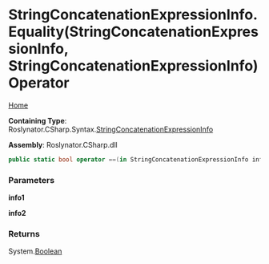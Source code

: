 <a name="_top"></a>

# StringConcatenationExpressionInfo\.Equality\(StringConcatenationExpressionInfo, StringConcatenationExpressionInfo\) Operator

[Home](../../../../../README.md#_top)

**Containing Type**: Roslynator\.CSharp\.Syntax\.[StringConcatenationExpressionInfo](../README.md#_top)

**Assembly**: Roslynator\.CSharp\.dll

```csharp
public static bool operator ==(in StringConcatenationExpressionInfo info1, in StringConcatenationExpressionInfo info2)
```

### Parameters

**info1**

**info2**

### Returns

System\.[Boolean](https://docs.microsoft.com/en-us/dotnet/api/system.boolean)

